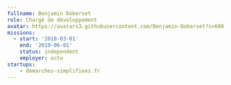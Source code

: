 ```yaml
---
fullname: Benjamin Doberset
role: Chargé de développement
avatar: https://avatars3.githubusercontent.com/Benjamin-Doberset?s=600
missions:
  - start: '2018-03-01'
    end: '2019-06-01'
    status: independent
    employer: octo
startups:
    - demarches-simplifiees.fr
---
```


